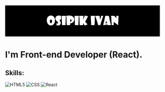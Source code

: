 [![Header](https://github.com/Fuza322/Fuza322/blob/main/assets/Untitled.png)](https://github.com/Fuza322)

# I'm Front-end Developer (React). #

## Skills: ##
![HTML5](https://img.shields.io/badge/-HTML-0091C0?style=for-the-badge&logo=html5)
![CSS](https://img.shields.io/badge/-React-3A3E42?style=for-the-badge&logo=react)
![React](https://img.shields.io/badge/-React-3A3E42?style=for-the-badge&logo=react)